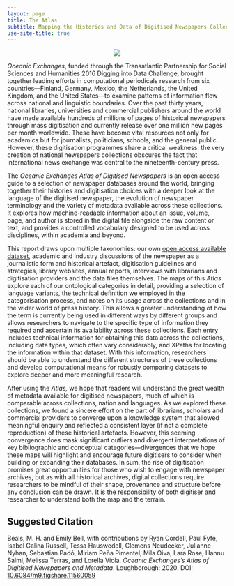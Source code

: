 ```yaml
---
layout: page
title: The Atlas
subtitle: Mapping the Histories and Data of Digitised Newspapers Collections Around the World
use-site-title: true
---
```


<p align="center"><a href="https://www.digitisednewspapers.net/img/infographic.jpg"><img src="https://www.digitisednewspapers.net/img/numbers.jpg"></a></p>

*Oceanic Exchanges*, funded through the Transatlantic Partnership for Social Sciences and Humanities 2016 Digging into Data Challenge, brought together leading efforts in computational periodicals research from six countries—Finland, Germany, Mexico, the Netherlands, the United Kingdom, and the United States—to examine patterns of information flow across national and linguistic boundaries. Over the past thirty years, national libraries, universities and commercial publishers around the world have made available hundreds of millions of pages of historical newspapers through mass digitisation and currently release over one million new pages per month worldwide. These have become vital resources not only for academics but for journalists, politicians, schools, and the general public. However, these digitisation programmes share a critical weakness: the very creation of national newspapers collections obscures the fact that international news exchange was central to the nineteenth-century press.

The *Oceanic Exchanges Atlas of Digitised Newspapers* is an open access guide to a selection of newspaper databases around the world, bringing together their histories and digitisation choices with a deeper look at the language of the digitised newspaper, the evolution of newspaper terminology and the variety of metadata available across these collections. It explores how machine-readable information about an issue, volume, page, and author is stored in the digital file alongside the raw content or text, and provides a controlled vocabulary designed to be used across disciplines, within academia and beyond.

This report draws upon multiple taxonomies: our own [open access available dataset](https://github.com/OceanicExchanges), academic and industry discussions of the newspaper as a journalistic form and historical artefact, digitisation guidelines and strategies, library websites, annual reports, interviews with librarians and digitisation providers and the data files themselves. The maps of this *Atlas* explore each of our ontological categories in detail, providing a selection of language variants, the technical definition we employed in the categorisation process, and notes on its usage across the collections and in the wider world of press history. This allows a greater understanding of how the term is currently being used in different ways by different groups and allows researchers to navigate to the specific type of information they required and ascertain its availability across these collections. Each entry includes technical information for obtaining this data across the collections, including data types, which often vary considerably, and XPaths for locating the information within that dataset. With this information, researchers should be able to understand the different structures of these collections and develop computational means for robustly comparing datasets to explore deeper and more meaningful research.

After using the *Atlas,* we hope that readers will understand the great wealth of metadata available for digitised newspapers, much of which is comparable across collections, nation and languages. As we explored these collections, we found a sincere effort on the part of librarians, scholars and commercial providers to converge upon a knowledge system that allowed meaningful enquiry and reflected a consistent layer (if not a complete reproduction) of these historical artefacts. However, this seeming convergence does mask significant outliers and divergent interpretations of key bibliographic and conceptual categories—divergences that we hope these maps will highlight and encourage future digitisers to consider when building or expanding their databases. In sum, the rise of digitisation promises great opportunities for those who wish to engage with newspaper archives, but as with all historical archives, digital collections require researchers to be mindful of their shape, provenance and structure before any conclusion can be drawn. It is the responsibility of both digitiser and researcher to understand both the map and the terrain.

## Suggested Citation

Beals, M. H. and Emily Bell, with contributions by Ryan Cordell, Paul Fyfe, Isabel Galina Russell, Tessa Hauswedell, Clemens Neudecker, Julianne Nyhan, Sebastian Padó, Miriam Peña Pimentel, Mila Oiva, Lara Rose, Hannu Salmi, Melissa Terras, and Lorella Viola. *Oceanic Exchanges’s* *Atlas of Digitised Newspapers and Metadata*. Loughborough: 2020. DOI: [10.6084/m9.figshare.11560059](http://www.doi.org/10.6084/m9.figshare.11560059)

